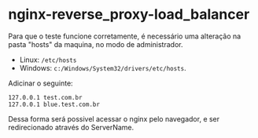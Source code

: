 # nginx-reverse_proxy-load_balancer

Para que o teste funcione corretamente, é necessário uma alteração na pasta "hosts" da maquina, no modo de administrador.

- Linux: `/etc/hosts`
- Windows: `c:/Windows/System32/drivers/etc/hosts`.

Adicinar o seguinte:

```
127.0.0.1 test.com.br
127.0.0.1 blue.test.com.br
```

Dessa forma será possivel acessar o nginx pelo navegador, e ser redirecionado através do ServerName.
